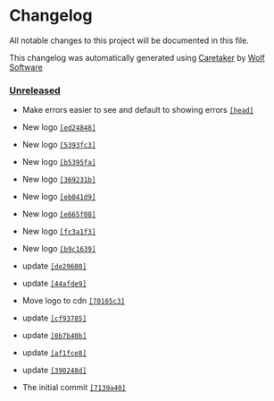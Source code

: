 # Changelog

All notable changes to this project will be documented in this file.


This changelog was automatically generated using [Caretaker](https://github.com/DevelopersToolbox/caretaker) by [Wolf Software](https://github.com/WolfSoftware)

### [Unreleased](https://github.com/CICDToolbox/github-linguist/compare/v0.1.0...HEAD)

- Make errors easier to see and default to showing errors [`[head]`](https://github.com/CICDToolbox/github-linguist/commit/)

- New logo [`[ed24848]`](https://github.com/CICDToolbox/github-linguist/commit/ed24848e3044cd4235d7faf3b731f670aecc653e)

- New logo [`[5393fc3]`](https://github.com/CICDToolbox/github-linguist/commit/5393fc38937b9708e348ef35a2609c715196da1d)

- New logo [`[b5395fa]`](https://github.com/CICDToolbox/github-linguist/commit/b5395fa50cdba19f5afaca405225dc4dd685e902)

- New logo [`[369231b]`](https://github.com/CICDToolbox/github-linguist/commit/369231bcd8e0310e192951b26865818af27ea70d)

- New logo [`[eb041d9]`](https://github.com/CICDToolbox/github-linguist/commit/eb041d955dd4b341cd2e25aee823e5559dba4dd1)

- New logo [`[e665f08]`](https://github.com/CICDToolbox/github-linguist/commit/e665f0811bd79063db74f05b976936755650653a)

- New logo [`[fc3a1f3]`](https://github.com/CICDToolbox/github-linguist/commit/fc3a1f378173ad41304ee89c5a6b617c0f920802)

- New logo [`[b9c1639]`](https://github.com/CICDToolbox/github-linguist/commit/b9c16393de5750d0bb4f04331693be0ef0c4015c)

- update [`[de29600]`](https://github.com/CICDToolbox/github-linguist/commit/de29600a998f99047dd47df85c9feddce0818c18)

- update [`[44afde9]`](https://github.com/CICDToolbox/github-linguist/commit/44afde9ac88b495a6629f0664bddd72ba7900d56)

- Move logo to cdn [`[70165c3]`](https://github.com/CICDToolbox/github-linguist/commit/70165c342aff87e74623ffcd0290a9834338dbe4)

- update [`[cf93785]`](https://github.com/CICDToolbox/github-linguist/commit/cf93785cbb6d2da650885175948b104673b2d9a5)

- update [`[0b7b40b]`](https://github.com/CICDToolbox/github-linguist/commit/0b7b40b736f1e91929ae6f4d37bda71c610507de)

- update [`[af1fce8]`](https://github.com/CICDToolbox/github-linguist/commit/af1fce8bc1de7eb94ffe1e85c1ffcd8f97a5d41d)

- update [`[390248d]`](https://github.com/CICDToolbox/github-linguist/commit/390248db3111c7bbc56db539504562d6f77fe794)

- The initial commit [`[7139a40]`](https://github.com/CICDToolbox/github-linguist/commit/7139a402c61003d84c8209893bdb5a682f2e5c92)

